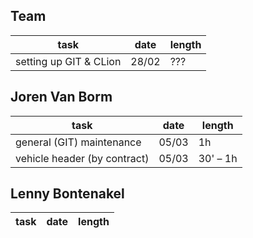 Team
---
| task | date | length |
|---|---|---|
| setting up GIT & CLion | 28/02 |???|


Joren Van Borm
---
| task | date | length |
|---|---|---|
| general (GIT) maintenance | 05/03 | 1h |
| vehicle header (by contract) | 05/03 | 30' – 1h |


Lenny Bontenakel
---
| task | date | length |
|---|---|---|